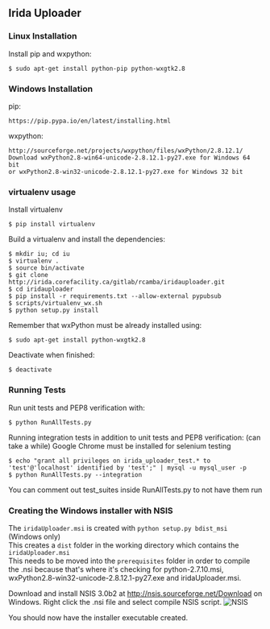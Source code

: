 ## Irida Uploader  


### Linux Installation

Install pip and wxpython:

    $ sudo apt-get install python-pip python-wxgtk2.8


### Windows Installation

pip:

    https://pip.pypa.io/en/latest/installing.html

wxpython:

    http://sourceforge.net/projects/wxpython/files/wxPython/2.8.12.1/
    Download wxPython2.8-win64-unicode-2.8.12.1-py27.exe for Windows 64 bit
    or wxPython2.8-win32-unicode-2.8.12.1-py27.exe for Windows 32 bit

### virtualenv usage  

Install virtualenv

    $ pip install virtualenv

Build a virtualenv and install the dependencies:

    $ mkdir iu; cd iu
    $ virtualenv .
    $ source bin/activate
    $ git clone http://irida.corefacility.ca/gitlab/rcamba/iridauploader.git
    $ cd iridauploader
    $ pip install -r requirements.txt --allow-external pypubsub
    $ scripts/virtualenv_wx.sh
    $ python setup.py install

Remember that wxPython must be already installed using:

    $ sudo apt-get install python-wxgtk2.8

Deactivate when finished:

    $ deactivate

### Running Tests  

Run unit tests and PEP8 verification with:

    $ python RunAllTests.py

Running integration tests in addition to unit tests and PEP8 verification: (can take a while)
Google Chrome must be installed for selenium testing

    $ echo "grant all privileges on irida_uploader_test.* to 'test'@'localhost' identified by 'test';" | mysql -u mysql_user -p
    $ python RunAllTests.py --integration

You can comment out test_suites inside RunAllTests.py to not have them run


### Creating the Windows installer with NSIS

The `iridaUploader.msi` is created with `python setup.py bdist_msi` (Windows only)  
This creates a `dist` folder in the working directory which contains the `iridaUploader.msi`  
This needs to be moved into the `prerequisites` folder in order to compile the .nsi because that's where it's checking for python-2.7.10.msi, wxPython2.8-win32-unicode-2.8.12.1-py27.exe and iridaUploader.msi.  

Download and install NSIS 3.0b2 at http://nsis.sourceforge.net/Download on Windows. Right click the .nsi file and select compile NSIS script.
![NSIS](https://irida.corefacility.ca/gitlab/uploads/rcamba/iridauploader/fbef81fd4a/NSIS.png)  

You should now have the installer executable created.
